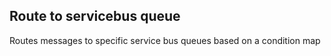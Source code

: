 ## Route to servicebus queue

Routes messages to specific service bus queues based on a condition map
